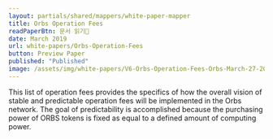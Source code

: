 ```yaml
---
layout: partials/shared/mappers/white-paper-mapper
title: Orbs Operation Fees
readPaperBtn: 문서 읽기
date: March 2019
url: white-papers/Orbs-Operation-Fees
button: Preview Paper
published: "Published"
image: /assets/img/white-papers/V6-Orbs-Operation-Fees-Orbs-March-27-2019.png
---
```


This list of operation fees provides the specifics of how the overall vision of stable and predictable operation fees will be implemented in the Orbs network. The goal of predictability is accomplished because the purchasing power of ORBS tokens is fixed as equal to a defined amount of computing power.

